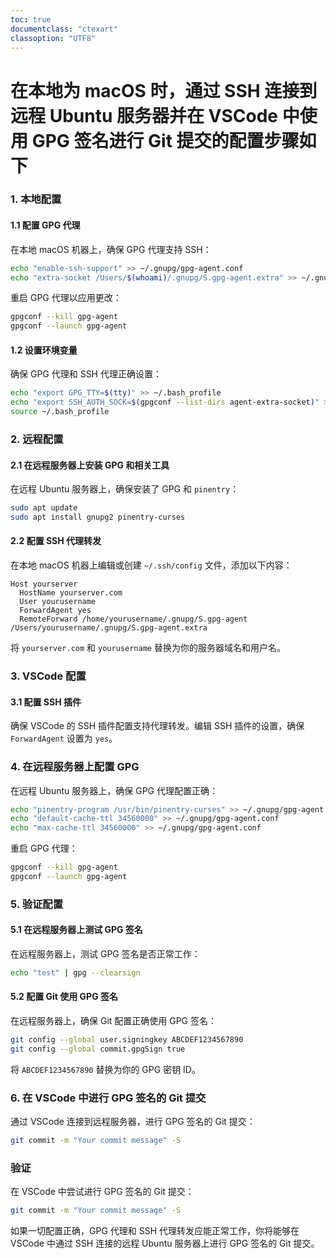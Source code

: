 ```yaml
---
toc: true
documentclass: "ctexart"
classoption: "UTF8"
---
```

# 在本地为 macOS 时，通过 SSH 连接到远程 Ubuntu 服务器并在 VSCode 中使用 GPG 签名进行 Git 提交的配置步骤如下

### 1. 本地配置

#### 1.1 配置 GPG 代理

在本地 macOS 机器上，确保 GPG 代理支持 SSH：

```bash
echo "enable-ssh-support" >> ~/.gnupg/gpg-agent.conf
echo "extra-socket /Users/$(whoami)/.gnupg/S.gpg-agent.extra" >> ~/.gnupg/gpg-agent.conf
```

重启 GPG 代理以应用更改：

```bash
gpgconf --kill gpg-agent
gpgconf --launch gpg-agent
```

#### 1.2 设置环境变量

确保 GPG 代理和 SSH 代理正确设置：

```bash
echo "export GPG_TTY=$(tty)" >> ~/.bash_profile
echo "export SSH_AUTH_SOCK=$(gpgconf --list-dirs agent-extra-socket)" >> ~/.bash_profile
source ~/.bash_profile
```

### 2. 远程配置

#### 2.1 在远程服务器上安装 GPG 和相关工具

在远程 Ubuntu 服务器上，确保安装了 GPG 和 `pinentry`：

```bash
sudo apt update
sudo apt install gnupg2 pinentry-curses
```

#### 2.2 配置 SSH 代理转发

在本地 macOS 机器上编辑或创建 `~/.ssh/config` 文件，添加以下内容：

```plaintext
Host yourserver
  HostName yourserver.com
  User yourusername
  ForwardAgent yes
  RemoteForward /home/yourusername/.gnupg/S.gpg-agent /Users/yourusername/.gnupg/S.gpg-agent.extra
```

将 `yourserver.com` 和 `yourusername` 替换为你的服务器域名和用户名。

### 3. VSCode 配置

#### 3.1 配置 SSH 插件

确保 VSCode 的 SSH 插件配置支持代理转发。编辑 SSH 插件的设置，确保 `ForwardAgent` 设置为 `yes`。

### 4. 在远程服务器上配置 GPG

在远程 Ubuntu 服务器上，确保 GPG 代理配置正确：

```bash
echo "pinentry-program /usr/bin/pinentry-curses" >> ~/.gnupg/gpg-agent.conf
echo "default-cache-ttl 34560000" >> ~/.gnupg/gpg-agent.conf
echo "max-cache-ttl 34560000" >> ~/.gnupg/gpg-agent.conf
```

重启 GPG 代理：

```bash
gpgconf --kill gpg-agent
gpgconf --launch gpg-agent
```

### 5. 验证配置

#### 5.1 在远程服务器上测试 GPG 签名

在远程服务器上，测试 GPG 签名是否正常工作：

```bash
echo "test" | gpg --clearsign
```

#### 5.2 配置 Git 使用 GPG 签名

在远程服务器上，确保 Git 配置正确使用 GPG 签名：

```bash
git config --global user.signingkey ABCDEF1234567890
git config --global commit.gpgSign true
```

将 `ABCDEF1234567890` 替换为你的 GPG 密钥 ID。

### 6. 在 VSCode 中进行 GPG 签名的 Git 提交

通过 VSCode 连接到远程服务器，进行 GPG 签名的 Git 提交：

```bash
git commit -m "Your commit message" -S
```

### 验证

在 VSCode 中尝试进行 GPG 签名的 Git 提交：

```bash
git commit -m "Your commit message" -S
```

如果一切配置正确，GPG 代理和 SSH 代理转发应能正常工作，你将能够在 VSCode 中通过 SSH 连接的远程 Ubuntu 服务器上进行 GPG 签名的 Git 提交。

